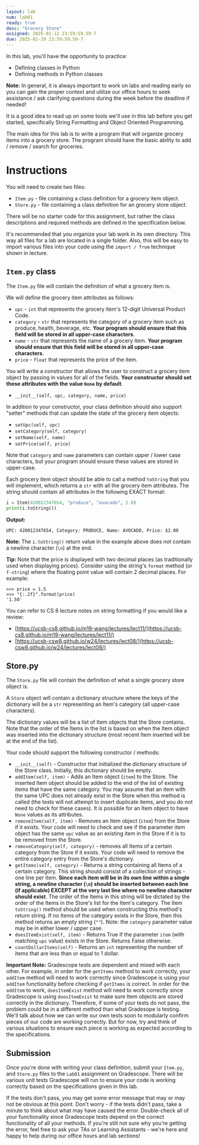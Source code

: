 ```yaml
---
layout: lab
num: lab01
ready: true
desc: "Grocery Store"
assigned: 2025-01-12 23:59:59.59-7
due: 2025-01-19 23:59:59.59-7
---
```


In this lab, you'll have the opportunity to practice:

* Defining classes in Python
* Defining methods in Python classes

**Note:** In general, it is always important to work on labs and reading early so you can gain the proper context and utilize our office hours to seek assistance / ask clarifying questions during the week before the deadline if needed!

It is a good idea to read up on some tools we'll use in this lab before you get started, specifically String Formatting and Object Oriented Programming.

The main idea for this lab is to write a program that will organize grocery items into a grocery store. The program should have the basic ability to add / remove / search for groceries.

# Instructions

You will need to create two files:
* `Item.py` - file containing a class definition for a grocery item object.
* `Store.py` - file containing a class definition for an grocery store object.

There will be no starter code for this assignment, but rather the class descriptions and required methods are defined in the specification below.

It's recommended that you organize your lab work in its own directory. This way all files for a lab are located in a single folder. Also, this will be easy to import various files into your code using the `import / from` technique shown in lecture.

## `Item.py` class

The `Item.py` file will contain the definition of what a grocery item is.

We will define the grocery item attributes as follows:

* `upc` - `int` that represents the grocery item's 12-digit Universal Product Code.
* `category` - `str` that represents the category of a grocery item such as produce, health, beverage, etc. <b>Your program should ensure that this field will be stored in all upper-case characters</b>.
* `name` - `str` that represents the name of a grocery item. <b>Your program should ensure that this field will be stored in all upper-case characters</b>.
* `price` - `float` that represents the price of the item.

You will write a constructor that allows the user to construct a grocery item object by passing in values for all of the fields. <b>Your constructor should set these attributes with the value `None` by default</b>.

* `__init__(self, upc, category, name, price)`

In addition to your constructor, your class definition should also support "setter" methods that can update the state of the grocery item objects:

* `setUpc(self, upc)`
* `setCategory(self, category)`
* `setName(self, name)`
* `setPrice(self, price)`

Note that `category` and `name` parameters can contain upper / lower case characters, but your program should ensure these values are stored in upper-case.

Each grocery item object should be able to call a method `toString` that you will implement, which returns a `str` with all the grocery item attributes. The string should contain all attributes in the following EXACT format:

```python
i = Item(420012347654, "produce", "avocado", 2.0)
print(i.toString())
```

<b>Output:</b>

```
UPC: 420012347654, Category: PRODUCE, Name: AVOCADO, Price: $2.00
```

<b>Note:</b> The `i.toString()` return value in the example above does not contain a newline character (`\n`) at the end.

<b>Tip:</b> Note that the price is displayed with two decimal places (as traditionally used when displaying prices). Consider using the string's `format` method (or `f-string`) where the floating point value will contain 2 decimal places. For example:

```
>>> price = 1.5
>>> "{:.2f}".format(price)
'1.50'
```

You can refer to CS 8 lecture notes on string formatting if you would like a review:
* [https://ucsb-cs8.github.io/m19-wang/lectures/lect11/](https://ucsb-cs8.github.io/m19-wang/lectures/lect11/)
* [https://ucsb-csw8.github.io/w24/lectures/lect08/](https://ucsb-csw8.github.io/w24/lectures/lect08/)

## Store.py

The `Store.py` file will contain the definition of what a single grocery store object is.

A `Store` object will contain a dictionary structure where the keys of the dictionary will be a `str` representing an Item's category (all upper-case characters).

The dictionary values will be a list of Item objects that the Store contains. Note that the order of the Items in the list is based on when the Item object was inserted into the dictionary structure (most recent Item inserted will be at the end of the list).

Your code should support the following constructor / methods:

* `__init__(self)` - Constructor that initialized the dictionary structure of the Store class. Initially, this dictionary should be empty.
* `addItem(self, item)` - Adds an Item object (`item`) to the Store. The inserted Item object should be added to the end of the list of existing items that have the same category. You may assume that an item with the same UPC does not already exist in the Store when this method is called (the tests will not attempt to insert duplicate items, and you do not need to check for these cases). It is possible for an Item object to have `None` values as its attributes.
* `removeItem(self, item)` - Removes an Item object (`item`) from the Store if it exists. Your code will need to check and see if the parameter item object has the same `upc` value as an existing item in the Store if it is to be removed from the Store.
* `removeCategory(self, category)` - removes all Items of a certain category from the Store if it exists. Your code will need to remove the entire category entry from the Store's dictionary.
* `getItems(self, category)` - Returns a string containing all Items of a certain category. This string should consist of a collection of strings - one line per item. <b>Since each item will be in its own line within a single string, a newline character (`\n`) should be inserted between each line (if applicable) EXCEPT at the very last line where no newline character should exist</b>. The order of the Items in this string will be dictated by the order of the Items in the Store's list for the Item's category. The Item `toString()` method should be used when constructing this method's return string. If no Items of the category exists in the Store, then this method returns an empty string (`""`). Note: the `category` parameter value may be in either lower / upper case.
* `doesItemExist(self, item)` - Returns True if the parameter `item` (with matching `upc` value) exists in the Store. Returns False otherwise.
* `countDollarItems(self)` - Returns an `int` representing the number of items that are less than or equal to 1 dollar.

**Important Note:** Gradescope tests are dependent and mixed with each other. For example, in order for the `getItems` method to work correctly, your `addItem` method will need to work correctly since Gradescope is using your `addItem` functionality before checking if `getItems` is correct. In order for the `addItem` to work, `doesItemExist` method will need to work correctly since Gradescope is using `doesItemExist` to make sure Item objects are stored correctly in the dictionary. Therefore, if some of your tests do not pass, the problem could be in a different method than what Gradesope is testing. We'll talk about how we can write our own tests soon to modularly confirm pieces of our code are working correctly. But for now, try and think of various situations to ensure each piece is working as expected according to the specifications.

## Submission

Once you're done with writing your class definition, submit your `Item.py`, and `Store.py` files to the `Lab01` assignment on Gradescope. There will be various unit tests Gradescope will run to ensure your code is working correctly based on the specifications given in this lab.

If the tests don't pass, you may get some error message that may or may not be obvious at this point. Don't worry - if the tests didn't pass, take a minute to think about what may have caused the error. Double-check all of your functionality since Gradescope tests depend on the correct functionality of all your methods. If you're still not sure why you're getting the error, feel free to ask your TAs or Learning Assistants - we're here and happy to help during our office hours and lab sections!
